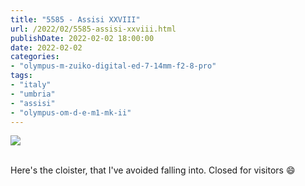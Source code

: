 ```yaml
---
title: "5585 - Assisi XXVIII"
url: /2022/02/5585-assisi-xxviii.html
publishDate: 2022-02-02 18:00:00
date: 2022-02-02
categories:
- "olympus-m-zuiko-digital-ed-7-14mm-f2-8-pro"
tags:
- "italy"
- "umbria"
- "assisi"
- "olympus-om-d-e-m1-mk-ii"
---
```

<div class="container">
<div class="center"><a target="_blank" href="https://d25zfm9zpd7gm5.cloudfront.net/1200x1200/2019/20190903_124858_lr.jpg"><img class="webfeedsFeaturedVisual" src="https://d25zfm9zpd7gm5.cloudfront.net/0600x0600/2019/20190903_124858_lr.jpg" /></a></div>
</div>
<br />

Here's the cloister, that I've avoided falling into. Closed
for visitors :smile:
